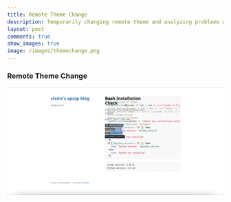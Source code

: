 ```yaml
---
title: Remote Theme Change
description: Temporarily changing remote theme and analyzing problems when doing so
layout: post
comments: true
show_images: true
image: /images/themechange.png
---
```


### Remote Theme Change
![theme change photo](https://github.com/clairehzhao/claire/blob/master/images/themechangecode.png)